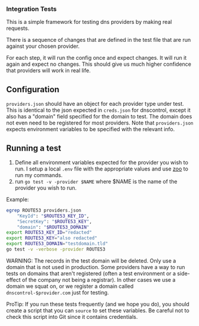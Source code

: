 ### Integration Tests

This is a simple framework for testing dns providers by making real requests.

There is a sequence of changes that are defined in the test file that are run against your chosen provider.

For each step, it will run the config once and expect changes. It will run it again and expect no changes. This should give us much higher confidence that providers will work in real life.

## Configuration

`providers.json` should have an object for each provider type under test. This is identical to the json expected in `creds.json` for dnscontrol, except it also has a "domain" field specified for the domain to test. The domain does not even need to be registered for most providers. Note that `providers.json` expects environment variables to be specified with the relevant info.

## Running a test

1. Define all environment variables expected for the provider you wish to run. I setup a local `.env` file with the appropriate values and use [zoo](https://github.com/jsonmaur/zoo) to run my commands.
2. run `go test -v -provider $NAME` where $NAME is the name of the provider you wish to run.

Example:

```bash
egrep ROUTE53 providers.json
    "KeyId": "$ROUTE53_KEY_ID",
    "SecretKey": "$ROUTE53_KEY",
    "domain": "$ROUTE53_DOMAIN"
export ROUTE53_KEY_ID="redacted"
export ROUTE53_KEY="also redacted"
export ROUTE53_DOMAIN="testdomain.tld"
go test -v -verbose -provider ROUTE53
```

WARNING: The records in the test domain will be deleted.  Only use
a domain that is not used in production. Some providers have a way
to run tests on domains that aren't registered (often a test
environment or a side-effect of the company not being a registrar).
In other cases we use a domain we squat on, or we register a domain
called `dnscontrol-$provider.com` just for testing.

ProTip: If you run these tests frequently (and we hope you do), you
should create a script that you can `source` to set these
variables. Be careful not to check this script into Git since it
contains credentials.
